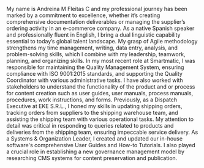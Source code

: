 My name is Andreina M Fleitas C and my professional journey has been marked by a commitment to excellence, whether it’s creating comprehensive documentation deliverables or managing the supplier’s ordering activity in an e-commerce company.
As a native Spanish speaker and professionally fluent in English, I bring a dual linguistic capability essential to today’s global talent landscape. My grasp of Agile methodology strengthens my time management, writing, data entry, analysis, and problem-solving skills, which I combine with my leadership, teamwork, planning, and organizing skills.
 In my most recent role at Smartmatic, I was responsible for maintaining the Quality Management System, ensuring compliance with ISO 9001:2015 standards, and supporting the Quality Coordinator with various administrative tasks. I have also worked with stakeholders to understand the functionality of the product and or process for content creation such as user guides, user manuals, process manuals, procedures, work instructions, and forms. 
Previously, as a Dispatch Executive at EKE S.R.L., I honed my skills in updating shipping orders, tracking orders from suppliers to the shipping warehouse team, and assisting the shipping team with various operational tasks. My attention to detail was critical in responding to queries related to products and deliveries from the shipping team, ensuring impeccable service delivery.
 As a Systems & Organization Leader, I created and updated our in-house software's comprehensive User Guides and How-to Tutorials. I also played a crucial role in establishing a new governance management model by researching CMS systems for content preservation and publication. 

<!---
AndreinaFleitas/AndreinaFleitas is a ✨ special ✨ repository because its `README.md` (this file) appears on your GitHub profile.
You can click the Preview link to take a look at your changes.
--->
